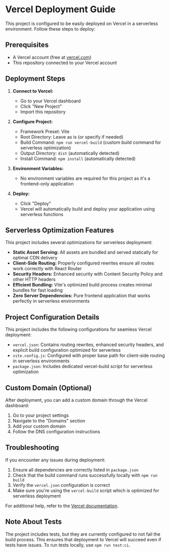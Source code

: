 # Vercel Deployment Guide

This project is configured to be easily deployed on Vercel in a serverless environment. Follow these steps to deploy:

## Prerequisites
- A Vercel account (free at [vercel.com](https://vercel.com))
- This repository connected to your Vercel account

## Deployment Steps

1. **Connect to Vercel:**
   - Go to your Vercel dashboard
   - Click "New Project"
   - Import this repository

2. **Configure Project:**
   - Framework Preset: Vite
   - Root Directory: Leave as is (or specify if needed)
   - Build Command: `npm run vercel-build` (custom build command for serverless optimization)
   - Output Directory: `dist` (automatically detected)
   - Install Command: `npm install` (automatically detected)

3. **Environment Variables:**
   - No environment variables are required for this project as it's a frontend-only application

4. **Deploy:**
   - Click "Deploy"
   - Vercel will automatically build and deploy your application using serverless functions

## Serverless Optimization Features

This project includes several optimizations for serverless deployment:

- **Static Asset Serving:** All assets are bundled and served statically for optimal CDN delivery
- **Client-Side Routing:** Properly configured rewrites ensure all routes work correctly with React Router
- **Security Headers:** Enhanced security with Content Security Policy and other HTTP headers
- **Efficient Bundling:** Vite's optimized build process creates minimal bundles for fast loading
- **Zero Server Dependencies:** Pure frontend application that works perfectly in serverless environments

## Project Configuration Details

This project includes the following configurations for seamless Vercel deployment:

- `vercel.json`: Contains routing rewrites, enhanced security headers, and explicit build configuration optimized for serverless
- `vite.config.js`: Configured with proper base path for client-side routing in serverless environments
- `package.json`: Includes dedicated vercel-build script for serverless optimization

## Custom Domain (Optional)

After deployment, you can add a custom domain through the Vercel dashboard:
1. Go to your project settings
2. Navigate to the "Domains" section
3. Add your custom domain
4. Follow the DNS configuration instructions

## Troubleshooting

If you encounter any issues during deployment:

1. Ensure all dependencies are correctly listed in `package.json`
2. Check that the build command runs successfully locally with `npm run build`
3. Verify the `vercel.json` configuration is correct
4. Make sure you're using the `vercel-build` script which is optimized for serverless deployment

For additional help, refer to the [Vercel documentation](https://vercel.com/docs).

## Note About Tests

The project includes tests, but they are currently configured to not fail the build process. This ensures that deployment to Vercel will succeed even if tests have issues. To run tests locally, use `npm run test:ci`.